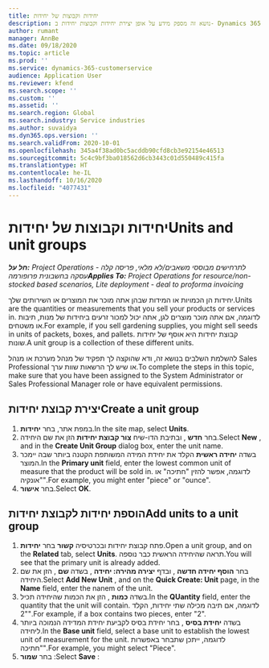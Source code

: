 ```yaml
---
title: יחידות וקבוצות של יחידות
description: נושא זה מספק מידע על אופן יצירת יחידות וקבוצות יחידות ב- Dynamics 365 Project Operations.
author: rumant
manager: AnnBe
ms.date: 09/18/2020
ms.topic: article
ms.prod: ''
ms.service: dynamics-365-customerservice
audience: Application User
ms.reviewer: kfend
ms.search.scope: ''
ms.custom: ''
ms.assetid: ''
ms.search.region: Global
ms.search.industry: Service industries
ms.author: suvaidya
ms.dyn365.ops.version: ''
ms.search.validFrom: 2020-10-01
ms.openlocfilehash: 345a4f38ad0bc5acddb90cfd8cb3e92154e46513
ms.sourcegitcommit: 5c4c9bf3ba018562d6cb3443c01d550489c415fa
ms.translationtype: HT
ms.contentlocale: he-IL
ms.lasthandoff: 10/16/2020
ms.locfileid: "4077431"
---
```

# <a name="units-and-unit-groups"></a><span data-ttu-id="8826e-103">יחידות וקבוצות של יחידות</span><span class="sxs-lookup"><span data-stu-id="8826e-103">Units and unit groups</span></span>

<span data-ttu-id="8826e-104">_**חל על:** Project Operations לתרחישים מבוססי משאבים/לא מלאי, פריסה קלה - עסקה בחשבונית פרופורמה_</span><span class="sxs-lookup"><span data-stu-id="8826e-104">_**Applies To:** Project Operations for resource/non-stocked based scenarios, Lite deployment - deal to proforma invoicing_</span></span>

<span data-ttu-id="8826e-105">יחידות הן הכמויות או המידות שבהן אתה מוכר את המוצרים או השירותים שלך.</span><span class="sxs-lookup"><span data-stu-id="8826e-105">Units are the quantities or measurements that you sell your products or services in.</span></span> <span data-ttu-id="8826e-106">לדוגמה, אם אתה מוכר מוצרים לגן, אתה יכול למכור זרעים ביחידות של מנות, תיבות או משטחים.</span><span class="sxs-lookup"><span data-stu-id="8826e-106">For example, if you sell gardening supplies, you might sell seeds in units of packets, boxes, and pallets.</span></span> <span data-ttu-id="8826e-107">קבוצת יחידות היא אוסף של יחידות שונות.</span><span class="sxs-lookup"><span data-stu-id="8826e-107">A unit group is a collection of these different units.</span></span>

<span data-ttu-id="8826e-108">להשלמת השלבים בנושא זה, ודא שהוקצה לך תפקיד של מנהל מערכת או מנהל Sales Professional או שיש לך הרשאות שוות ערך.</span><span class="sxs-lookup"><span data-stu-id="8826e-108">To complete the steps in this topic, make sure that you have been assigned to the System Administrator or Sales Professional Manager role or have equivalent permissions.</span></span>

## <a name="create-a-unit-group"></a><span data-ttu-id="8826e-109">יצירת קבוצת יחידות</span><span class="sxs-lookup"><span data-stu-id="8826e-109">Create a unit group</span></span>

1. <span data-ttu-id="8826e-110">במפת אתר, בחר **יחידות‬**.</span><span class="sxs-lookup"><span data-stu-id="8826e-110">In the site map, select **Units**.</span></span>
2. <span data-ttu-id="8826e-111">בחר **חדש** , ובתיבת הדו-שיח **צור קבוצת יחידות** הזן את שם היחידה.</span><span class="sxs-lookup"><span data-stu-id="8826e-111">Select **New** , and in the **Create Unit Group** dialog box, enter the unit name.</span></span>
3. <span data-ttu-id="8826e-112">בשדה **יחידה ראשית** הקלד את יחידת המידה המשותפת הקטנה ביותר שבה יימכר המוצר.</span><span class="sxs-lookup"><span data-stu-id="8826e-112">In the **Primary unit** field, enter the lowest common unit of measure that the product will be sold in.</span></span> <span data-ttu-id="8826e-113">לדוגמה, אפשר להזין "חתיכה" או "אונקיה".</span><span class="sxs-lookup"><span data-stu-id="8826e-113">For example, you might enter "piece" or "ounce".</span></span>
4. <span data-ttu-id="8826e-114">בחר **אישור**.</span><span class="sxs-lookup"><span data-stu-id="8826e-114">Select **OK**.</span></span>

## <a name="add-units-to-a-unit-group"></a><span data-ttu-id="8826e-115">הוספת יחידות לקבוצת יחידות</span><span class="sxs-lookup"><span data-stu-id="8826e-115">Add units to a unit group</span></span>

1. <span data-ttu-id="8826e-116">פתח קבוצת יחידות ובכרטיסיה **קשור** בחר **יחידות**.</span><span class="sxs-lookup"><span data-stu-id="8826e-116">Open a unit group, and on the **Related** tab, select **Units**.</span></span> <span data-ttu-id="8826e-117">תראה שהיחידה הראשית כבר נוספה.</span><span class="sxs-lookup"><span data-stu-id="8826e-117">You will see that the primary unit is already added.</span></span>
2. <span data-ttu-id="8826e-118">בחר **הוסף יחידה חדשה** , ובדף **יצירה מהירה: יחידה** , בשדה **שם** , הזן את שם היחידה.</span><span class="sxs-lookup"><span data-stu-id="8826e-118">Select **Add New Unit** , and on the **Quick Create: Unit** page, in the **Name** field, enter the nanem of the unit.</span></span>
3. <span data-ttu-id="8826e-119">בשדה **כמות** , הזן את הכמות שהיחידה תכיל.</span><span class="sxs-lookup"><span data-stu-id="8826e-119">In the **QUantity** field, enter the quantity that the unit will contain.</span></span> <span data-ttu-id="8826e-120">לדוגמה, אם תיבה מכילה שתי יחידות, הקלד "2".</span><span class="sxs-lookup"><span data-stu-id="8826e-120">For example, if a box contains two pieces, enter "2".</span></span> 
4. <span data-ttu-id="8826e-121">בשדה **יחידת בסיס** , בחר יחידת בסיס לקביעת יחידת המדידה הנמוכה ביותר ליחידה.</span><span class="sxs-lookup"><span data-stu-id="8826e-121">In the **Base unit** field, select a base unit to establish the lowest unit of measurement for the unit.</span></span> <span data-ttu-id="8826e-122">לדוגמה, ייתכן שתבחר באפשרות "חתיכה".</span><span class="sxs-lookup"><span data-stu-id="8826e-122">For example, you might select "Piece".</span></span>
5. <span data-ttu-id="8826e-123">בחר **שמור** :</span><span class="sxs-lookup"><span data-stu-id="8826e-123">Select **Save** :</span></span>
